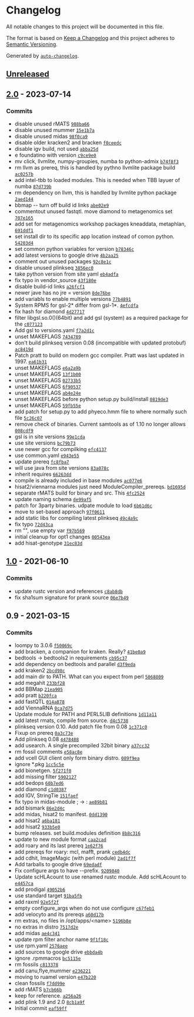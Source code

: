 <!-- auto-changelog-above -->
# Changelog

All notable changes to this project will be documented in this file.

The format is based on [Keep a Changelog](https://keepachangelog.com/en/1.0.0/)
and this project adheres to [Semantic Versioning](https://semver.org/spec/v2.0.0.html).

Generated by [`auto-changelog`](https://github.com/CookPete/auto-changelog).

## [Unreleased](https://github.com/RCIC-UCI-Public/genomics-admix/compare/2.0...HEAD)

## [2.0](https://github.com/RCIC-UCI-Public/genomics-admix/compare/1.0...2.0) - 2023-07-14

### Commits

- disable unused rMATS [`988ba66`](https://github.com/RCIC-UCI-Public/genomics-admix/commit/988ba66e63763b899a5bd207b6e9ca45d9e7ced2)
- disable unused mummer [`15e1b7a`](https://github.com/RCIC-UCI-Public/genomics-admix/commit/15e1b7ab9ca15d93042ce8b161f62d4ec11edf24)
- disable unused midas [`98f0ca9`](https://github.com/RCIC-UCI-Public/genomics-admix/commit/98f0ca96bbba19d725dea1ca13bb43262e7fac30)
- disable older kracken2 and bracken [`f0ceedc`](https://github.com/RCIC-UCI-Public/genomics-admix/commit/f0ceedc1463c88e952b47da30d3c2c5d7792dd9e)
- disable igv build, not used [`abba25d`](https://github.com/RCIC-UCI-Public/genomics-admix/commit/abba25d6f0b53086b3d7caec87f5a16233742354)
- e foundatino with version [`c9ce9e0`](https://github.com/RCIC-UCI-Public/genomics-admix/commit/c9ce9e03d8918970c039d3c4811194f010f65a14)
- mv click, llvmlite, numpy-groupies, numba to python-admix [`b74f8f3`](https://github.com/RCIC-UCI-Public/genomics-admix/commit/b74f8f371aecb5af56f2051d2aa5adc2e60a5570)
- rm llvm as  prereq, this is handled by pythno llvmlite package build [`ac0257b`](https://github.com/RCIC-UCI-Public/genomics-admix/commit/ac0257b10ce835d7390223810b1d15c855654fae)
- add intel-tbb to loaded modules. This is needed when TBB layuer of numba [`87d739b`](https://github.com/RCIC-UCI-Public/genomics-admix/commit/87d739b297def3e0a1af99ffba9132709f45bdb4)
- rm dependency on llvm, this is handled by llvmlite python package [`2aed144`](https://github.com/RCIC-UCI-Public/genomics-admix/commit/2aed144e31c29a7038bf581afb9088b19d4e3f47)
- bbmap -- turn off build id links [`abe02e9`](https://github.com/RCIC-UCI-Public/genomics-admix/commit/abe02e993a367ad3c9a9a176aec404bde7e93b48)
- commentout unused fastqtl. move diamond to metagenomics set [`707e165`](https://github.com/RCIC-UCI-Public/genomics-admix/commit/707e1653eb25fd6c3479be893d833b6b7f488ae3)
- add set for metagenomics workshop packages kneaddata, metaphlan, [`691ddf1`](https://github.com/RCIC-UCI-Public/genomics-admix/commit/691ddf154437a82a008212dd7290c5a8ae9a03cb)
- set install dir to its specific app location instead of comon python. [`54203d4`](https://github.com/RCIC-UCI-Public/genomics-admix/commit/54203d433bedf7051a8d7afa187e9ab6f260e671)
- set common python variables for version [`b78346c`](https://github.com/RCIC-UCI-Public/genomics-admix/commit/b78346cbbef2a80872117e06485900098d67b9b1)
- add latest versions to google drive [`4b2aa25`](https://github.com/RCIC-UCI-Public/genomics-admix/commit/4b2aa25b65b6e718e30c557139e6fd06b2abdcc0)
- comment out unused packages [`92c8e1c`](https://github.com/RCIC-UCI-Public/genomics-admix/commit/92c8e1c4220112b828b342982b3daa9adeb2c705)
- disable unused plinkseq [`3856ec0`](https://github.com/RCIC-UCI-Public/genomics-admix/commit/3856ec09a0e81826c407d57fa32587bfb79081d5)
- take python version from site yaml [`eb4adfa`](https://github.com/RCIC-UCI-Public/genomics-admix/commit/eb4adfa811af05656f3779567628a42a354987b4)
- fix typo in vendor_source [`43f180e`](https://github.com/RCIC-UCI-Public/genomics-admix/commit/43f180e7b9c267c2a4fed2d750821c435c249c11)
- disable build-id links [`a26fcf1`](https://github.com/RCIC-UCI-Public/genomics-admix/commit/a26fcf134dbcc4238d031cba0639e4dc615ee9aa)
- newer jave has no jre = version [`8de76be`](https://github.com/RCIC-UCI-Public/genomics-admix/commit/8de76beaf49b048bef579994f02a8b4c401ee179)
- add variabls to enable multiple versions [`77b4891`](https://github.com/RCIC-UCI-Public/genomics-admix/commit/77b48916bb8a9636e055e60cd1ab55e7d3dc9565)
- System RPMS for gsl-2* differ from gsl-1*. [`4efcdfa`](https://github.com/RCIC-UCI-Public/genomics-admix/commit/4efcdfa606f9dacc3002084768f31b3491d6a6a9)
- fix hash for diamond [`4d27717`](https://github.com/RCIC-UCI-Public/genomics-admix/commit/4d27717fa95f11062366a5304a72e1bdaaf3cc31)
- filter libgsl.so.0()(64bit) and add gsl (system) as a required package for the [`c077123`](https://github.com/RCIC-UCI-Public/genomics-admix/commit/c0771239551526d3208d1bcf9ebed3eb58cd56ab)
- Add gsl to versions.yaml [`f7a2d1c`](https://github.com/RCIC-UCI-Public/genomics-admix/commit/f7a2d1c8d12625f55ac496892f980bb0a197d45b)
- unset MAKEFLAGS [`7434789`](https://github.com/RCIC-UCI-Public/genomics-admix/commit/7434789e5927951c1e72b5a3782cbc3446353fb9)
- don't build plinkseq version 0.08  (incompatible with updated protobuf) [`ac8419d`](https://github.com/RCIC-UCI-Public/genomics-admix/commit/ac8419da678251265a01464e3020177b188f3134)
- Patch pratt to build on modern gcc compiler. Pratt was last updated in 1997. [`ea61b31`](https://github.com/RCIC-UCI-Public/genomics-admix/commit/ea61b31a7c9f743833405a6ca872785149e22c00)
- unset MAKEFLAGS [`e6a2a9b`](https://github.com/RCIC-UCI-Public/genomics-admix/commit/e6a2a9bec23507aa4f9e09632f2316f848ad8460)
- unset MAKEFLAGS [`13f1b00`](https://github.com/RCIC-UCI-Public/genomics-admix/commit/13f1b00f08c0ee979903781c83a9b1f62f375f26)
- unset MAKEFLAGS [`02733b5`](https://github.com/RCIC-UCI-Public/genomics-admix/commit/02733b535b0e5d8102995bba426107fabeac4843)
- unset MAKEFLAGS [`6f90537`](https://github.com/RCIC-UCI-Public/genomics-admix/commit/6f90537c63379b5eb0f1a2b4f159ecd56ffd6b03)
- unset MAKEFLAGS [`ab4e24e`](https://github.com/RCIC-UCI-Public/genomics-admix/commit/ab4e24e7a7c91169cb9427e79061a8e80d1329ea)
- unset MAKEFLAGS before python setup.py build/install [`0819de3`](https://github.com/RCIC-UCI-Public/genomics-admix/commit/0819de34ba7f4d6b07548d50b9d140414ccd051a)
- unset MAKEFLAGS [`59fb55e`](https://github.com/RCIC-UCI-Public/genomics-admix/commit/59fb55e882c17fee5db8084fb888ea2720b8286a)
- add patch for setup.py to add phyeco.hmm file to where normally such file [`5c26c07`](https://github.com/RCIC-UCI-Public/genomics-admix/commit/5c26c07689a959ba867c3ed17cbfedcc319af61b)
- remove check of binaries.  Current samtools as of 1.10  no longer allows [`008cdf9`](https://github.com/RCIC-UCI-Public/genomics-admix/commit/008cdf9d619b513519d66e02017755197b9ad449)
- gsl is in site versions [`99e1cda`](https://github.com/RCIC-UCI-Public/genomics-admix/commit/99e1cda6e5cd8b876b3789177dadca9cb3f3ba83)
- use site versions [`bc79b73`](https://github.com/RCIC-UCI-Public/genomics-admix/commit/bc79b73bfe4ff3e15ea7d77c54506031fe7bbfab)
- use newer gcc for compilking [`efc4137`](https://github.com/RCIC-UCI-Public/genomics-admix/commit/efc41377d1129f3ded509a55af527866b39899cf)
- use common.yaml [`e943e55`](https://github.com/RCIC-UCI-Public/genomics-admix/commit/e943e55c9855ff6ebb5586a2f1703c6d14ff8e1f)
- update prereq [`fc8fba7`](https://github.com/RCIC-UCI-Public/genomics-admix/commit/fc8fba78d405cc67b822ff70d31a13f3c3375915)
- will use java from site versions [`83a078c`](https://github.com/RCIC-UCI-Public/genomics-admix/commit/83a078cc012b92bdf77196b0df202e7a7ff0b989)
- inherit requires [`66263dd`](https://github.com/RCIC-UCI-Public/genomics-admix/commit/66263dd1188b4ea2cef0bb9076abb68647ceba28)
- compile is already included in base modules [`ac077e6`](https://github.com/RCIC-UCI-Public/genomics-admix/commit/ac077e62675a477572a1252895e1ce3acbf7070a)
- hisat2/viennarna modules just  need ModuleCompiler_prereqs. [`bd1695d`](https://github.com/RCIC-UCI-Public/genomics-admix/commit/bd1695d66b5e42a401b7c3974835a6d66b3addc5)
- separate rMATS build for binary and src. This [`4fc2524`](https://github.com/RCIC-UCI-Public/genomics-admix/commit/4fc2524e18b53f0375a1a78a4ba3b24e77851253)
- update naming schema [`de99af5`](https://github.com/RCIC-UCI-Public/genomics-admix/commit/de99af531e3563a39ecd9d92266a7c0e3094fe86)
- patch for 3party binaries. udpate module to load [`6b61d6c`](https://github.com/RCIC-UCI-Public/genomics-admix/commit/6b61d6c8b34235edd98181b2c396d14d4499de12)
- move to set-based approach [`97f0611`](https://github.com/RCIC-UCI-Public/genomics-admix/commit/97f06116a003074d46ab9f205a030f671c30b665)
- add static libs for compiling latest plinkseq [`49c4a9c`](https://github.com/RCIC-UCI-Public/genomics-admix/commit/49c4a9cda34857646f1cc57ee569e977dfe5a8e2)
- fix typo [`72d43ca`](https://github.com/RCIC-UCI-Public/genomics-admix/commit/72d43ca8a347216a1a82438afc69f0fae7d57691)
- rm "", use empty var [`f97b569`](https://github.com/RCIC-UCI-Public/genomics-admix/commit/f97b5699b2a46c7d164b659cd47c922344e481b7)
- initial cleanup for opt1 changes [`00543ea`](https://github.com/RCIC-UCI-Public/genomics-admix/commit/00543ea74ec0a1b270c1fcc78fab7ff7f686f34d)
- add hisat-genotype [`31ec83d`](https://github.com/RCIC-UCI-Public/genomics-admix/commit/31ec83deeadd14e103bb1547ee05a2166f4dcfa7)

## [1.0](https://github.com/RCIC-UCI-Public/genomics-admix/compare/0.9...1.0) - 2021-06-10

### Commits

- update rustc version and references [`c8ab8db`](https://github.com/RCIC-UCI-Public/genomics-admix/commit/c8ab8dba6997c0d59c0bc1f2f5ab63d68de20b10)
- fix sha1sum signature for prank source [`06e7b49`](https://github.com/RCIC-UCI-Public/genomics-admix/commit/06e7b49e95b8e1f5fe8cb15f6c3f89a9c38478d4)

## 0.9 - 2021-03-15

### Commits

- loompy to 3.0.6 [`f50069c`](https://github.com/RCIC-UCI-Public/genomics-admix/commit/f50069c04a4321c88992c333fb4af74e0a5c6129)
- add bracken, a companion for kraken. Really? [`41be0a9`](https://github.com/RCIC-UCI-Public/genomics-admix/commit/41be0a98d069b8d071ce054dac7ae4dddb95b1d3)
- bedtools -&gt; bedtools2 in requirements [`cb95c37`](https://github.com/RCIC-UCI-Public/genomics-admix/commit/cb95c375c59b724dae40f52af5de48b912734f07)
- add dependency on bedtools and parallel [`d3f9eda`](https://github.com/RCIC-UCI-Public/genomics-admix/commit/d3f9eda1efefe0bb68382317394b92922eed5b50)
- add kraken2 [`2bcd98c`](https://github.com/RCIC-UCI-Public/genomics-admix/commit/2bcd98cbc55955859bf1b349600f6779e159421c)
- add main dir to PATH. What can you expect from perl [`5068809`](https://github.com/RCIC-UCI-Public/genomics-admix/commit/506880959121bc97f02637c88c5f184bc55cca38)
- add megahit [`233bf28`](https://github.com/RCIC-UCI-Public/genomics-admix/commit/233bf28617b486b5d909d17f3b263468b1b78bfc)
- add BBMap [`21ea905`](https://github.com/RCIC-UCI-Public/genomics-admix/commit/21ea9051489dec531ba19ce70b703306639ba5e5)
- add pratt [`b220fca`](https://github.com/RCIC-UCI-Public/genomics-admix/commit/b220fcad892f618d1691abe01bee08a188f983d2)
- add fastQTL [`014a878`](https://github.com/RCIC-UCI-Public/genomics-admix/commit/014a8789ab0ea2ab43b787406eb5a322288cfbdd)
- add ViennaRNA [`0ca7d75`](https://github.com/RCIC-UCI-Public/genomics-admix/commit/0ca7d75b484363256778b9b25c82fc1cdf2eee36)
- Update module for PATH and PERL5LIB definitions [`1d11a11`](https://github.com/RCIC-UCI-Public/genomics-admix/commit/1d11a11d48602f84fae0e7a5ec36c7754229e3bf)
- add latest rmats, compile from source. [`d4c5738`](https://github.com/RCIC-UCI-Public/genomics-admix/commit/d4c5738f611d1b16483036054fc41b7bd28867d4)
- plinkseq version 0.10.  Add patch file from 0.08 [`1c371c0`](https://github.com/RCIC-UCI-Public/genomics-admix/commit/1c371c0757b2969924824a2ab1b6ef90ffc06433)
- Fixup on prereq [`0a3c73e`](https://github.com/RCIC-UCI-Public/genomics-admix/commit/0a3c73e073614eec936724d47ed64cd071a7d5bb)
- Add plinkseq 0.08 [`4478488`](https://github.com/RCIC-UCI-Public/genomics-admix/commit/4478488770b69187645343f48038ebb818380371)
- add usearch. A single precompiled 32bit binary [`a37cc32`](https://github.com/RCIC-UCI-Public/genomics-admix/commit/a37cc32f35382b60afb7943b9e8f6de1745711c5)
- rm fossil comments [`e58ac8e`](https://github.com/RCIC-UCI-Public/genomics-admix/commit/e58ac8eaabe2c8d86fe7de01114f6468a168858a)
- add vcell GUI client only form binary distro. [`089f9ea`](https://github.com/RCIC-UCI-Public/genomics-admix/commit/089f9ea47d27598e0ad9ebab9002e520832a81a8)
- ignore *.pkg [`1cc5c5e`](https://github.com/RCIC-UCI-Public/genomics-admix/commit/1cc5c5ed1952dbb7ca585df07c25df2661862efa)
- add bionetgen. [`5f271f0`](https://github.com/RCIC-UCI-Public/genomics-admix/commit/5f271f039278e7a01406971a1106a4131d0d743e)
- add missing filter [`5902127`](https://github.com/RCIC-UCI-Public/genomics-admix/commit/59021274dfd5f1293ac1f1496c68e412182b8108)
- add bedops [`60b7ed6`](https://github.com/RCIC-UCI-Public/genomics-admix/commit/60b7ed61b9d2a34e3ecde156e26a53e9cfabcf50)
- add diamond [`c1d0387`](https://github.com/RCIC-UCI-Public/genomics-admix/commit/c1d038753b88f6fc088c9113c4ab0d5072860afe)
- add IGV, StringTie [`151faef`](https://github.com/RCIC-UCI-Public/genomics-admix/commit/151faefaa2e8076b6d1360178afee180a43e1445)
- fix typo in midas-module ; -&gt; : [`ae89b81`](https://github.com/RCIC-UCI-Public/genomics-admix/commit/ae89b81176b6e063cb0a2b44c1ee224fcb7579be)
- add bismark [`86e2d4c`](https://github.com/RCIC-UCI-Public/genomics-admix/commit/86e2d4cf93a235101589c7e6808b54e9590a11e0)
- add midas, hisat2 to manifest. [`0dd1390`](https://github.com/RCIC-UCI-Public/genomics-admix/commit/0dd13903c15938b956ca326d05e716fe3d2e3048)
- add hisat2 [`a6ba181`](https://github.com/RCIC-UCI-Public/genomics-admix/commit/a6ba181c198a7099666507c6e32598cbf62d0289)
- add hisat2 [`933b5e0`](https://github.com/RCIC-UCI-Public/genomics-admix/commit/933b5e0d342e389db3315eaaf0ca4bea585a48b2)
- bump releases. set build.modules definition [`8b8c316`](https://github.com/RCIC-UCI-Public/genomics-admix/commit/8b8c316a92d54d826f4e12f94d2fe757d7c69482)
- update to new module format [`caa2cad`](https://github.com/RCIC-UCI-Public/genomics-admix/commit/caa2cadc1fb35809197bbb9b574b69e98026c3b4)
- add roary and its last prereq [`1e62f76`](https://github.com/RCIC-UCI-Public/genomics-admix/commit/1e62f76a0776b6fc88ecca9c33d3bf743358895e)
- add prereqs for roary: mcl, mafft, prank [`cedb4dc`](https://github.com/RCIC-UCI-Public/genomics-admix/commit/cedb4dc72f9d7fead102370540a44f046b905e37)
- add cdhit, ImageMagic (with perl module) [`2ad1f7f`](https://github.com/RCIC-UCI-Public/genomics-admix/commit/2ad1f7f8c7fed914136f439ecc99fffd89e07d64)
- Add tarballs to google drive [`69edadf`](https://github.com/RCIC-UCI-Public/genomics-admix/commit/69edadf2f633453cba3ae42ff8e8241408435ac4)
- Fix configure args to have --prefix. [`9209840`](https://github.com/RCIC-UCI-Public/genomics-admix/commit/9209840ca55fcb189a16eb8ce3a1ec807c482504)
- Update scHLAcount to use renamed rustc module. Add scHLAcount to [`e4457ca`](https://github.com/RCIC-UCI-Public/genomics-admix/commit/e4457ca7d93ee4dfd513a5a17cdc679b81283c4e)
- add prodigal [`49052b6`](https://github.com/RCIC-UCI-Public/genomics-admix/commit/49052b677a15a25d3ceefe245bc3aba3eefbbb84)
- use standard target [`91ba5fb`](https://github.com/RCIC-UCI-Public/genomics-admix/commit/91ba5fbf79be9ed6fa9c8f689e184943e3349e8d)
- add raxml [`92e5f2f`](https://github.com/RCIC-UCI-Public/genomics-admix/commit/92e5f2f3fca6abc35540cb54c84f1eb52ec90273)
- empty configure_args when do not use configure [`c67feb1`](https://github.com/RCIC-UCI-Public/genomics-admix/commit/c67feb1d58c47680883871131cbe6376062375a7)
- add velocyto and its prereqs [`a60d17b`](https://github.com/RCIC-UCI-Public/genomics-admix/commit/a60d17b88cbe8b1474f4ffeb7f03cbb8472a022a)
- rm extras, no files in /opt/apps/&lt;name&gt; [`5196b8e`](https://github.com/RCIC-UCI-Public/genomics-admix/commit/5196b8e1906b77719cb14086e0bd609ca501a9fb)
- no extras in distro [`7517d2e`](https://github.com/RCIC-UCI-Public/genomics-admix/commit/7517d2eeb1658fa1ded462a08a1a5029271ce18a)
- add midas [`ae4c341`](https://github.com/RCIC-UCI-Public/genomics-admix/commit/ae4c341f3810177016074d426ffa2e218077762b)
- update rpm filter anchor name [`9f1f18c`](https://github.com/RCIC-UCI-Public/genomics-admix/commit/9f1f18c91b1806b59b3e05872548c96f02ff2a55)
- use rpm.yaml [`2576aee`](https://github.com/RCIC-UCI-Public/genomics-admix/commit/2576aeecc9eeed00d861ad782a43f87ff438c05b)
- add sources to google drive [`ebbda4b`](https://github.com/RCIC-UCI-Public/genomics-admix/commit/ebbda4b3d0cad0a65706ffc443f9764b3d232d74)
- ignore .rpmmacros [`bc5115e`](https://github.com/RCIC-UCI-Public/genomics-admix/commit/bc5115eb07e6391c5f4deb89eef322009f8e5f41)
- rm fossils [`c813378`](https://github.com/RCIC-UCI-Public/genomics-admix/commit/c8133782a3fd8a06690750862952c802a0254f67)
- add canu,flye,mummer [`e236221`](https://github.com/RCIC-UCI-Public/genomics-admix/commit/e236221f40847813b78e8e4516d9f0173f37298d)
- moving to ruamel version [`e47b220`](https://github.com/RCIC-UCI-Public/genomics-admix/commit/e47b220dd46a81ff26a6a76a77acbb05a1de173a)
- clean  fossils [`f7dd99e`](https://github.com/RCIC-UCI-Public/genomics-admix/commit/f7dd99ea1d6801382af8d242e21e0a44d0ae5d6e)
- add rMATS [`b7cb66b`](https://github.com/RCIC-UCI-Public/genomics-admix/commit/b7cb66b5793565f1ad46c232c2922a80f923d367)
- keep for reference. [`a256a26`](https://github.com/RCIC-UCI-Public/genomics-admix/commit/a256a26bfdcf1dfe3ce8fd12b808f189f87af050)
- add plink 1.9 and 2.0 [`8cb1a9f`](https://github.com/RCIC-UCI-Public/genomics-admix/commit/8cb1a9f1c69e93f8e270c1b48da6fc49f46a3d15)
- Initial commit [`eaf59ff`](https://github.com/RCIC-UCI-Public/genomics-admix/commit/eaf59ff6899f396b513e8bb2f3435bf404274f24)
